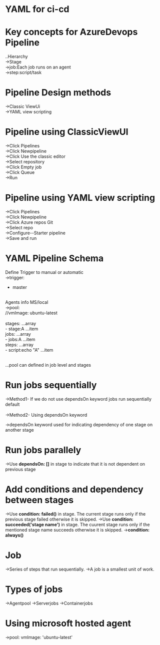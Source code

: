 # YAML for ci-cd

# Key concepts for AzureDevops Pipeline

  ..Hierarchy<br>
         ->Stage<br>
           ->job:Each job runs on an agent<br>
             ->step:script/task<br>

# Pipeline Design methods

   ->Classic ViewUi<br>
   ->YAML view scripting<br>


# Pipeline using ClassicViewUI

  ->Click Pipelines<br>
  ->Click Newpipeline<br>
  ->Click Use the classic editor<br>
  ->Select repository<br>
  ->Click Empty job<br>
  ->Click Queue<br>
  ->Run<br>

# Pipeline using YAML view scripting

  ->Click Pipelines<br>
  ->Click Newpipeline<br>
  ->Click Azure repos Git<br>
  ->Select repo<br>
  ->Configure--Starter pipeline<br>
  ->Save and run<br>

# YAML Pipeline Schema


 Define Trigger to manual or automatic <br>
 ->trigger:  <br>
   - master<br>
 <br>
 Agents info MS/local<br>
 ->pool:<br>
    //vmImage: ubuntu-latest<br>
 <br>
 stages:  ...array<br>
  - stage:A  ...item<br>
    jobs:    ...array<br>
     - jobs:A ...item<br>
       steps:   ...array<br>
        - script:echo "A"  ...item<br>
  <br>

...pool can defined in job level and stages <br>


# Run jobs sequentially

 ->Method1- If we do not use dependsOn keyword jobs run sequentially default <br>    
 ->Method2- Using dependsOn keyword <br>    

 ->dependsOn keyword used for indicating dependency of one stage on another stage


 # Run jobs parallely

  ->Use <b>dependsOn: []</b> in stage to indicate that it is not dependent on previous stage


# Add conditions and dependency between stages

 ->Use <b>condition: failed()</b> in stage. The current stage runs only if the previous stage failed otherwise it is skipped.
 ->Use <b>condition: succeeded('stage name')</b> in stage. The cuurent stage runs only if the mentioned stage name succeeds otherwise it is skipped.
 -><b>condition: always()</b>

# Job 

->Series of steps that run sequentially.
->A job is a smallest unit of work.

# Types of jobs

->Agentpool
->Serverjobs
->Containerjobs

# Using microsoft hosted agent

->pool:
    vmImage: 'ubuntu-latest'

  

 
 

 
 
       
 
  

 








     


